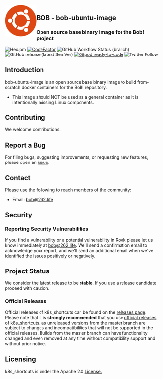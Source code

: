<img alt="bob" align="left" src="library-ubuntu-logo.png" width="20%" height="20%">



## BOB - bob-ubuntu-image
### Open source base binary image for the Bob! project

![Hex.pm](https://img.shields.io/hexpm/l/apa)
[![CodeFactor](https://www.codefactor.io/repository/github/262life/bob-ubuntu-image/badge)](https://www.codefactor.io/repository/github/262life/bob-ubuntu-image)
![GitHub Workflow Status (branch)](https://img.shields.io/github/workflow/status/262life/bob-ubuntu-image/release/v0.9.16?label=build%20v0.9.16)
![GitHub release (latest SemVer)](https://img.shields.io/github/v/release/262life/bob-ubuntu-image)
[![Gitpod ready-to-code](https://img.shields.io/badge/Gitpod-ready--to--code-blue?logo=gitpod)](https://gitpod.io/#https://github.com/262life/bob-ubuntu-image)
![Twitter Follow](https://img.shields.io/twitter/follow/262life?style=social)
## Introduction 
bob-ubuntu-image is an open source base binary image to build from-scratch docker containers for the BoB! repository.  
 * This image should NOT be used as a general container as it is intentionally missing Linux components.
 
## Contributing

We welcome contributions. 

## Report a Bug

For filing bugs, suggesting improvements, or requesting new features, please open an [issue](https://github.com/262life/k8s_shortcuts/issues).

## Contact

Please use the following to reach members of the community:

- Email: [bob@262.life](mailto:bob@262.life)

## Security

### Reporting Security Vulnerabilities

If you find a vulnerability or a potential vulnerability in Rook please let us know immediately at
[bob@262.life](mailto:bob@262.life). We'll send a confirmation email to acknowledge your
report, and we'll send an additional email when we've identified the issues positively or
negatively.


## Project Status

We consider the latest release to be **stable**.  If you use a release candidate proceed with caution. 


### Official Releases

Official releases of k8s_shortcuts can be found on the [releases page](https://github.com/262life/bob-ubuntu-image/releases).
Please note that it is **strongly recommended** that you use [official releases](https://github.com/262life/bob-ubuntu-image/releases) of k8s_shortcuts, as unreleased versions from the master branch are subject to changes and incompatibilities that will not be supported in the official releases.
Builds from the master branch can have functionality changed and even removed at any time without compatibility support and without prior notice.

## Licensing

k8s_shortcuts is under the Apache 2.0 [License.](LICENSE)

